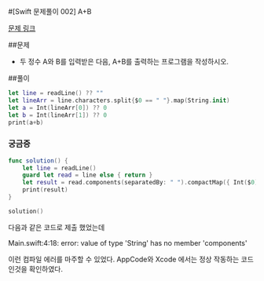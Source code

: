 #[Swift 문제풀이 002] A+B

[문제 링크](https://www.acmicpc.net/problem/1000)

##문제

- 두 정수 A와 B를 입력받은 다음, A+B를 출력하는 프로그램을 작성하시오.

##풀이

```swift 
let line = readLine() ?? ""
let lineArr = line.characters.split{$0 == " "}.map(String.init)
let a = Int(lineArr[0]) ?? 0
let b = Int(lineArr[1]) ?? 0
print(a+b)
```

### 궁금증

```swift
func solution() {
    let line = readLine()
    guard let read = line else { return }
    let result = read.components(separatedBy: " ").compactMap({ Int($0) }).reduce(0, +)
    print(result)
}

solution()
```

다음과 같은 코드로 제출 했었는데 

Main.swift:4:18: error: value of type 'String' has no member 'components'

이런 컴파일 에러를 마주할 수 있었다. AppCode와 Xcode 에서는 정상 작동하는 코드인것을 확인하였다.